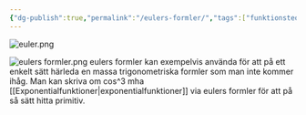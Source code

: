 ```yaml
---
{"dg-publish":true,"permalink":"/eulers-formler/","tags":["funktionsteori"]}
---
```


![euler.png](/img/user/images/euler.png)

![eulers formler.png](/img/user/images/eulers%20formler.png)
eulers formler kan exempelvis använda för att på ett enkelt sätt härleda en massa trigonometriska formler som man inte kommer ihåg. Man kan skriva om cos^3 mha [[Exponentialfunktioner\|exponentialfunktioner]] via eulers formler för att på så sätt hitta primitiv.